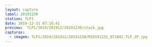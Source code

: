 ```yaml
---
layout: capture
label: 20191230
station: TLP1
date: 2019-12-31 07:18:41
preview:  TLP1/2019/201912/20191230/stack.jpg
capturas:
  - imagem: TLP1/2019/201912/20191230/M20191231_071841_TLP_1P.jpg
---
```

